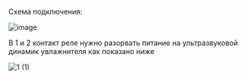 Схема подключения:


![image](https://github.com/user-attachments/assets/17488b49-b213-48f0-9719-9811b3e67891)


В 1 и 2 контакт реле нужно разорвать питание на ультразвуковой динамик увлажнителя как показано ниже 


![1 (1)](https://github.com/user-attachments/assets/1e949bee-fd39-4e4e-9a2e-bafc937c7eca)
